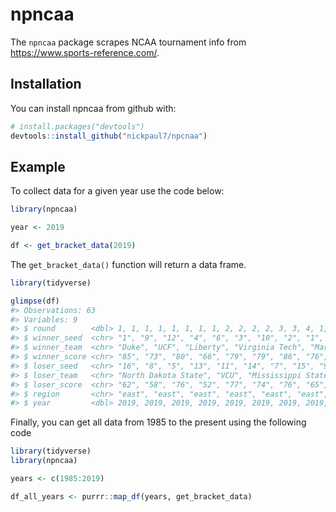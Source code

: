 
<!-- README.md is generated from README.Rmd. Please edit that file -->
npncaa
======

The `npncaa` package scrapes NCAA tournament info from <https://www.sports-reference.com/>.

Installation
------------

You can install npncaa from github with:

``` r
# install.packages("devtools")
devtools::install_github("nickpaul7/npcnaa")
```

Example
-------

To collect data for a given year use the code below:

``` r
library(npncaa)

year <- 2019

df <- get_bracket_data(2019)
```

The `get_bracket_data()` function will return a data frame.

``` r
library(tidyverse)

glimpse(df)
#> Observations: 63
#> Variables: 9
#> $ round        <dbl> 1, 1, 1, 1, 1, 1, 1, 1, 2, 2, 2, 2, 3, 3, 4, 1, 1...
#> $ winner_seed  <chr> "1", "9", "12", "4", "6", "3", "10", "2", "1", "4...
#> $ winner_team  <chr> "Duke", "UCF", "Liberty", "Virginia Tech", "Maryl...
#> $ winner_score <chr> "85", "73", "80", "66", "79", "79", "86", "76", "...
#> $ loser_seed   <chr> "16", "8", "5", "13", "11", "14", "7", "15", "9",...
#> $ loser_team   <chr> "North Dakota State", "VCU", "Mississippi State",...
#> $ loser_score  <chr> "62", "58", "76", "52", "77", "74", "76", "65", "...
#> $ region       <chr> "east", "east", "east", "east", "east", "east", "...
#> $ year         <dbl> 2019, 2019, 2019, 2019, 2019, 2019, 2019, 2019, 2...
```

Finally, you can get all data from 1985 to the present using the following code

``` r
library(tidyverse)
library(npncaa)

years <- c(1985:2019)

df_all_years <- purrr::map_df(years, get_bracket_data)
```
